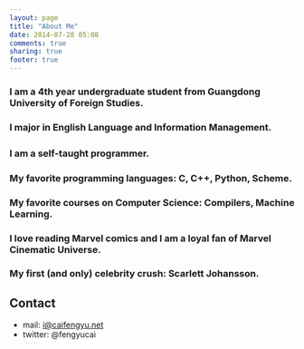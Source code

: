 ```yaml
---
layout: page
title: "About Me"
date: 2014-07-28 05:08
comments: true
sharing: true
footer: true
---
```



###     I am a 4th year undergraduate student from Guangdong University of Foreign Studies.
###     I major in English Language and Information Management.
###     I am a self-taught programmer.　
###     My favorite programming languages: C, C++, Python, Scheme.
###     My favorite courses on Computer Science: Compilers, Machine Learning.
###     I love reading Marvel comics and I am a loyal fan of Marvel Cinematic Universe. 
###     My first (and only) celebrity crush: Scarlett Johansson.


## Contact
* mail: i@caifengyu.net
* twitter: @fengyucai



